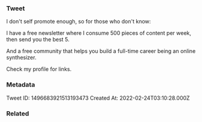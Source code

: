 ### Tweet
I don't self promote enough, so for those who don't know:

I have a free newsletter where I consume 500 pieces of content per week, then send you the best 5.

And a free community that helps you build a full-time career being an online synthesizer.

Check my profile for links.

### Metadata
Tweet ID: 1496683921513193473
Created At: 2022-02-24T03:10:28.000Z

### Related

